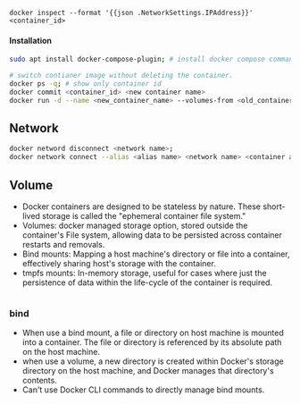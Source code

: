 ```shell
docker inspect --format '{{json .NetworkSettings.IPAddress}}' <container_id>
```
#### Installation
```bash
sudo apt install docker-compose-plugin; # install docker compose command as plugin
```

```bash
# switch contianer image without deleting the container.
docker ps -q; # show only container id 
docker commit <container_id> <new container name>
docker run -d --name <new_container_name> --volumes-from <old_container_name> <new_image_name>
```


## Network
```bash
docker netword disconnect <network name>;
docker network connect --alias <alias name> <network name> <container anme>
```

## Volume
- Docker containers are designed to be stateless by nature. These short-lived storage is called the "ephemeral container file system."
- Volumes: docker managed storage option, stored outside the container's File system, allowing data to be persisted across container restarts and removals.
- Bind mounts: Mapping a host machine's directory or file into a container, effectively sharing host's storage with the container.
- tmpfs mounts: In-memory storage, useful for cases where just the persistence of data within the life-cycle of the container is required.
```bash
```
### bind
- When use a bind mount, a file or directory on host machine is mounted into a container. The file or directory is referenced by its absolute path on the host machine.
- when use a volume, a new directory is created within Docker's storage directory on the host machine, and Docker manages that directory's contents.
- Can't use Docker CLI commands to directly manage bind mounts.